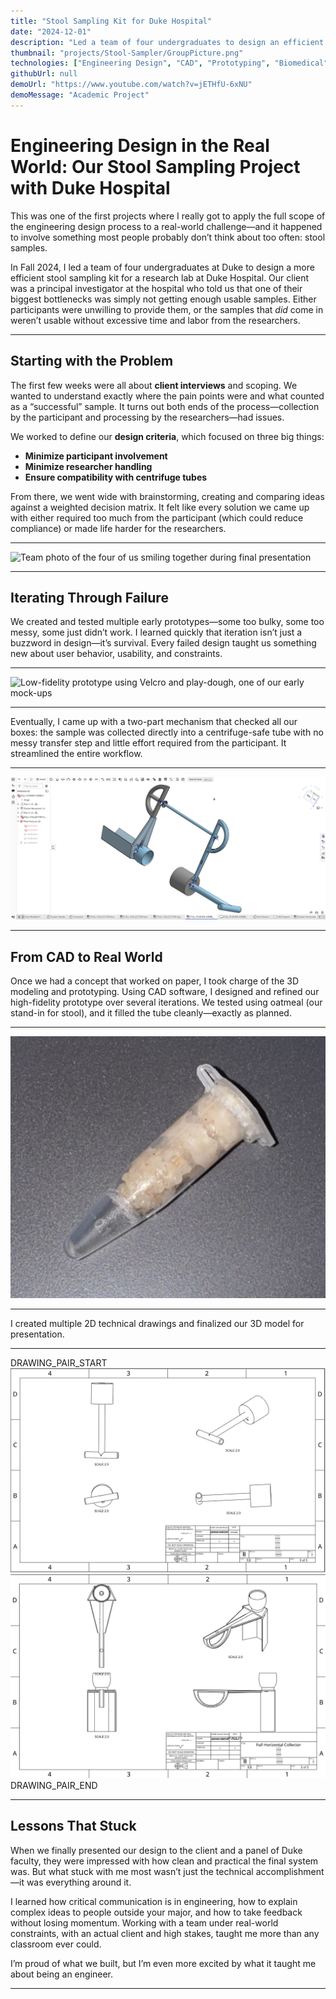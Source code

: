 ```yaml
---
title: "Stool Sampling Kit for Duke Hospital"
date: "2024-12-01"
description: "Led a team of four undergraduates to design an efficient stool sampling kit for Duke Hospital research, streamlining both participant collection and researcher processing workflows."
thumbnail: "projects/Stool-Sampler/GroupPicture.png"
technologies: ["Engineering Design", "CAD", "Prototyping", "Biomedical", "Team Leadership"]
githubUrl: null
demoUrl: "https://www.youtube.com/watch?v=jETHfU-6xNU"
demoMessage: "Academic Project"
---
```


# Engineering Design in the Real World: Our Stool Sampling Project with Duke Hospital

This was one of the first projects where I really got to apply the full scope of the engineering design process to a real-world challenge—and it happened to involve something most people probably don’t think about too often: stool samples.

In Fall 2024, I led a team of four undergraduates at Duke to design a more efficient stool sampling kit for a research lab at Duke Hospital. Our client was a principal investigator at the hospital who told us that one of their biggest bottlenecks was simply not getting enough usable samples. Either participants were unwilling to provide them, or the samples that *did* come in weren’t usable without excessive time and labor from the researchers.

---

## Starting with the Problem

The first few weeks were all about **client interviews** and scoping. We wanted to understand exactly where the pain points were and what counted as a “successful” sample. It turns out both ends of the process—collection by the participant and processing by the researchers—had issues.

We worked to define our **design criteria**, which focused on three big things:
- **Minimize participant involvement**
- **Minimize researcher handling**
- **Ensure compatibility with centrifuge tubes**

From there, we went wide with brainstorming, creating and comparing ideas against a weighted decision matrix. It felt like every solution we came up with either required too much from the participant (which could reduce compliance) or made life harder for the researchers.

---

![Team photo of the four of us smiling together during final presentation](/src/assets/projects/Stool-Sampler/GroupPicture.png)

---

## Iterating Through Failure

We created and tested multiple early prototypes—some too bulky, some too messy, some just didn’t work. I learned quickly that iteration isn’t just a buzzword in design—it’s survival. Every failed design taught us something new about user behavior, usability, and constraints.

---

![Low-fidelity prototype using Velcro and play-dough, one of our early mock-ups](/src/assets/projects/Stool-Sampler/LowFidelity.png)

---

Eventually, I came up with a two-part mechanism that checked all our boxes: the sample was collected directly into a centrifuge-safe tube with no messy transfer step and little effort required from the participant. It streamlined the entire workflow.

---

![Final 3D CAD model of the complete assembly](/src/assets/projects/Stool-Sampler/Final3dModel.png)

---

## From CAD to Real World

Once we had a concept that worked on paper, I took charge of the 3D modeling and prototyping. Using CAD software, I designed and refined our high-fidelity prototype over several iterations. We tested using oatmeal (our stand-in for stool), and it filled the tube cleanly—exactly as planned.

---

![Photo of oatmeal successfully filling the tube with our final design](/src/assets/projects/Stool-Sampler/FullTube.png)

---

I created multiple 2D technical drawings and finalized our 3D model for presentation.

---

DRAWING_PAIR_START
![2D technical drawing of the pusher component](/src/assets/projects/Stool-Sampler/PusherDrawing2D.png)
![2D technical drawing of the scooper component](/src/assets/projects/Stool-Sampler/ScooperDrawing2D.png)
DRAWING_PAIR_END

---

## Lessons That Stuck

When we finally presented our design to the client and a panel of Duke faculty, they were impressed with how clean and practical the final system was. But what stuck with me most wasn’t just the technical accomplishment—it was everything around it.

I learned how critical communication is in engineering, how to explain complex ideas to people outside your major, and how to take feedback without losing momentum. Working with a team under real-world constraints, with an actual client and high stakes, taught me more than any classroom ever could.

I’m proud of what we built, but I’m even more excited by what it taught me about being an engineer.

---

